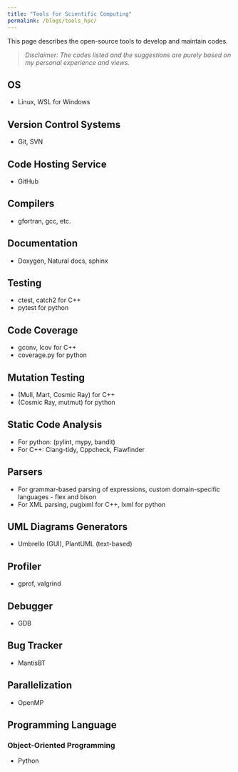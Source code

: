 ```yaml
---
title: "Tools for Scientific Computing"
permalink: /blogs/tools_hpc/
---
```


This page describes the open-source tools to develop and maintain codes.  

> *Disclaimer: The codes listed and the suggestions are purely based on my personal experience and views.*  

## OS  
- Linux, WSL for Windows  

## Version Control Systems  
- Git, SVN  

## Code Hosting Service  
- GitHub  

## Compilers  
- gfortran, gcc, etc.  

## Documentation  
- Doxygen, Natural docs, sphinx

## Testing
- ctest, catch2 for C++
- pytest for python

## Code Coverage
- gconv, lcov for C++
- coverage.py for python

## Mutation Testing
- (Mull, Mart, Cosmic Ray) for C++
- (Cosmic Ray, mutmut) for python

## Static Code Analysis
- For python: (pylint, mypy, bandit)
- For C++: Clang-tidy, Cppcheck, Flawfinder

## Parsers
- For grammar-based parsing of expressions, custom domain-specific languages - flex and bison
- For XML parsing, pugixml for C++, lxml for python

## UML Diagrams Generators
- Umbrello (GUI), PlantUML (text-based)

## Profiler
- gprof, valgrind

## Debugger  
- GDB

## Bug Tracker  
- MantisBT  

## Parallelization  
- OpenMP 

## Programming Language  
### Object-Oriented Programming  
- Python  
